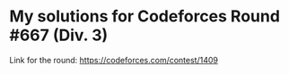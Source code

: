 # My solutions for Codeforces Round #667 (Div. 3)

Link for the round: https://codeforces.com/contest/1409